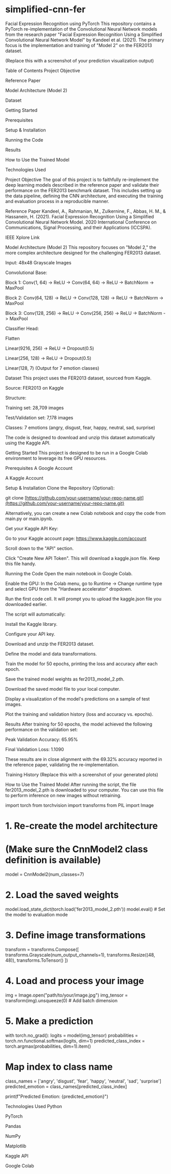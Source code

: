# simplified-cnn-fer
Facial Expression Recognition using PyTorch
This repository contains a PyTorch re-implementation of the Convolutional Neural Network models from the research paper "Facial Expression Recognition Using a Simplified Convolutional Neural Network Model" by Kandeel et al. (2021). The primary focus is the implementation and training of "Model 2" on the FER2013 dataset.

(Replace this with a screenshot of your prediction visualization output)

Table of Contents
Project Objective

Reference Paper

Model Architecture (Model 2)

Dataset

Getting Started

Prerequisites

Setup & Installation

Running the Code

Results

How to Use the Trained Model

Technologies Used

Project Objective
The goal of this project is to faithfully re-implement the deep learning models described in the reference paper and validate their performance on the FER2013 benchmark dataset. This includes setting up the data pipeline, defining the CNN architecture, and executing the training and evaluation process in a reproducible manner.

Reference Paper
Kandeel, A., Rahmanian, M., Zulkernine, F., Abbas, H. M., & Hassanein, H. (2021). Facial Expression Recognition Using a Simplified Convolutional Neural Network Model. 2020 International Conference on Communications, Signal Processing, and their Applications (ICCSPA).

IEEE Xplore Link

Model Architecture (Model 2)
This repository focuses on "Model 2," the more complex architecture designed for the challenging FER2013 dataset.

Input: 48x48 Grayscale Images

Convolutional Base:

Block 1: Conv(1, 64) -> ReLU -> Conv(64, 64) -> ReLU -> BatchNorm -> MaxPool

Block 2: Conv(64, 128) -> ReLU -> Conv(128, 128) -> ReLU -> BatchNorm -> MaxPool

Block 3: Conv(128, 256) -> ReLU -> Conv(256, 256) -> ReLU -> BatchNorm -> MaxPool

Classifier Head:

Flatten

Linear(9216, 256) -> ReLU -> Dropout(0.5)

Linear(256, 128) -> ReLU -> Dropout(0.5)

Linear(128, 7) (Output for 7 emotion classes)

Dataset
This project uses the FER2013 dataset, sourced from Kaggle.

Source: FER2013 on Kaggle

Structure:

Training set: 28,709 images

Test/Validation set: 7,178 images

Classes: 7 emotions (angry, disgust, fear, happy, neutral, sad, surprise)

The code is designed to download and unzip this dataset automatically using the Kaggle API.

Getting Started
This project is designed to be run in a Google Colab environment to leverage its free GPU resources.

Prerequisites
A Google Account

A Kaggle Account

Setup & Installation
Clone the Repository (Optional):

git clone [https://github.com/your-username/your-repo-name.git](https://github.com/your-username/your-repo-name.git)

Alternatively, you can create a new Colab notebook and copy the code from main.py or main.ipynb.

Get your Kaggle API Key:

Go to your Kaggle account page: https://www.kaggle.com/account

Scroll down to the "API" section.

Click "Create New API Token". This will download a kaggle.json file. Keep this file handy.

Running the Code
Open the main notebook in Google Colab.

Enable the GPU: In the Colab menu, go to Runtime -> Change runtime type and select GPU from the "Hardware accelerator" dropdown.

Run the first code cell. It will prompt you to upload the kaggle.json file you downloaded earlier.

The script will automatically:

Install the Kaggle library.

Configure your API key.

Download and unzip the FER2013 dataset.

Define the model and data transformations.

Train the model for 50 epochs, printing the loss and accuracy after each epoch.

Save the trained model weights as fer2013_model_2.pth.

Download the saved model file to your local computer.

Display a visualization of the model's predictions on a sample of test images.

Plot the training and validation history (loss and accuracy vs. epochs).

Results
After training for 50 epochs, the model achieved the following performance on the validation set:

Peak Validation Accuracy: 65.95%

Final Validation Loss: 1.1090

These results are in close alignment with the 69.32% accuracy reported in the reference paper, validating the re-implementation.

Training History
(Replace this with a screenshot of your generated plots)

How to Use the Trained Model
After running the script, the file fer2013_model_2.pth is downloaded to your computer. You can use this file to perform inference on new images without retraining.

import torch
from torchvision import transforms
from PIL import Image

# 1. Re-create the model architecture
# (Make sure the CnnModel2 class definition is available)
model = CnnModel2(num_classes=7)

# 2. Load the saved weights
model.load_state_dict(torch.load('fer2013_model_2.pth'))
model.eval() # Set the model to evaluation mode

# 3. Define image transformations
transform = transforms.Compose([
    transforms.Grayscale(num_output_channels=1),
    transforms.Resize((48, 48)),
    transforms.ToTensor()
])

# 4. Load and process your image
img = Image.open("path/to/your/image.jpg")
img_tensor = transform(img).unsqueeze(0) # Add batch dimension

# 5. Make a prediction
with torch.no_grad():
    logits = model(img_tensor)
    probabilities = torch.nn.functional.softmax(logits, dim=1)
    predicted_class_index = torch.argmax(probabilities, dim=1).item()

# Map index to class name
class_names = ['angry', 'disgust', 'fear', 'happy', 'neutral', 'sad', 'surprise']
predicted_emotion = class_names[predicted_class_index]

print(f"Predicted Emotion: {predicted_emotion}")

Technologies Used
Python

PyTorch

Pandas

NumPy

Matplotlib

Kaggle API

Google Colab
